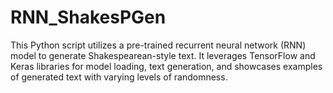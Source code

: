 # RNN_ShakesPGen
This Python script utilizes a pre-trained recurrent neural network (RNN) model to generate Shakespearean-style text. It leverages TensorFlow and Keras libraries for model loading, text generation, and showcases examples of generated text with varying levels of randomness.
